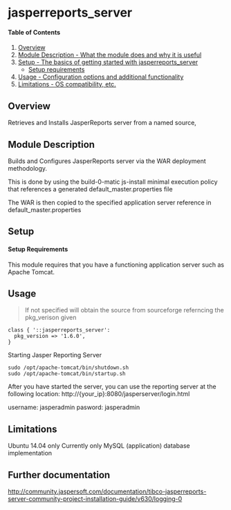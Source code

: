 # jasperreports_server

#### Table of Contents

1. [Overview](#overview)
2. [Module Description - What the module does and why it is useful](#module-description)
3. [Setup - The basics of getting started with jasperreports_server](#setup)
    * [Setup requirements](#setup-requirements)
4. [Usage - Configuration options and additional functionality](#usage)
5. [Limitations - OS compatibility, etc.](#limitations)

## Overview

Retrieves and Installs JasperReports server from a named source,

## Module Description

Builds and Configures JasperReports server via the WAR deployment methodology.

This is done by using the build-0-matic js-install minimal execution policy
that references a generated default_master.properties file

The WAR is then copied to the specified application server reference in default_master.properties

## Setup

#### Setup Requirements

This module requires that you have a functioning application server such as Apache Tomcat.

## Usage

> If not specified will obtain the source from sourceforge referncing the pkg_verison given 

````
class { '::jasperreports_server':
  pkg_version => '1.6.0',
}
````

Starting Jasper Reporting Server

````
sudo /opt/apache-tomcat/bin/shutdown.sh
sudo /opt/apache-tomcat/bin/startup.sh 
````

After you have started the server, you can use the reporting server at the following location:
http://{your_ip}:8080/jasperserver/login.html

username: jasperadmin
pasword: jasperadmin

## Limitations

Ubuntu 14.04 only
Currently only MySQL (application) database implementation 


## Further documentation
http://community.jaspersoft.com/documentation/tibco-jasperreports-server-community-project-installation-guide/v630/logging-0